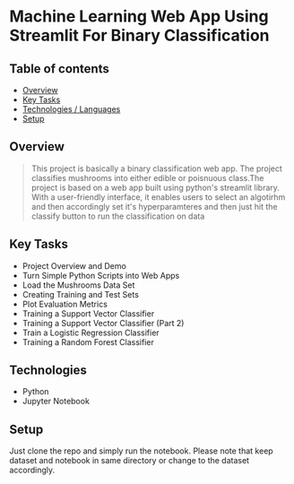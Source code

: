 # Machine Learning Web App Using Streamlit For Binary Classification


## Table of contents
* [Overview](#overview)
* [Key Tasks](#key-tasks)
* [Technologies / Languages](#technologies)
* [Setup](#setup)

## Overview
> This project is basically a binary classification web app. The project classifies mushrooms into either edible or poisnuous class.The project is based on a web app built using python's streamlit library. With a user-friendly interface, it enables users to select an algotirhm and then accordingly set it's hyperparamteres and then just hit the classify button to run the classification on data 
## Key Tasks
* Project Overview and Demo
* Turn Simple Python Scripts into Web Apps
* Load the Mushrooms Data Set
* Creating Training and Test Sets
* Plot Evaluation Metrics
* Training a Support Vector Classifier
* Training a Support Vector Classifier (Part 2)
* Train a Logistic Regression Classifier
* Training a Random Forest Classifier

## Technologies
* Python
* Jupyter Notebook

## Setup
Just clone the repo and simply run the notebook. Please note that keep dataset and notebook in same directory or change to the dataset accordingly.

